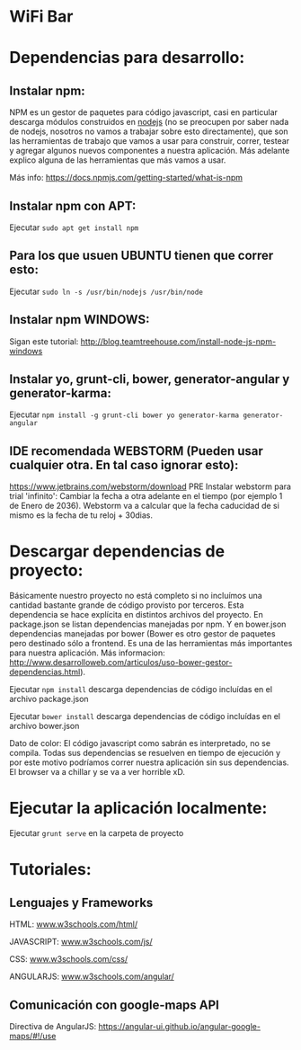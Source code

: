 WiFi Bar
==============================

# Dependencias para desarrollo:

## Instalar npm:

NPM es un gestor de paquetes para código javascript, casi en particular descarga módulos construidos en [nodejs](http://www.tutorialspoint.com/nodejs/nodejs_introduction.htm) (no se preocupen por saber nada de nodejs, nosotros no vamos a trabajar sobre esto directamente), que son las herramientas de trabajo que vamos a usar para construir, correr, testear y agregar algunos nuevos componentes a nuestra aplicación. Más adelante explico alguna de las herramientas que más vamos a usar.

Más info: https://docs.npmjs.com/getting-started/what-is-npm

## Instalar npm con APT:

Ejecutar 
`sudo apt get install npm`

## Para los que usuen UBUNTU tienen que correr esto:

Ejecutar 
`sudo ln -s /usr/bin/nodejs /usr/bin/node`

## Instalar npm WINDOWS:

Sigan este tutorial:
http://blog.teamtreehouse.com/install-node-js-npm-windows

## Instalar yo, grunt-cli, bower, generator-angular y generator-karma:

Ejecutar 
`npm install -g grunt-cli bower yo generator-karma generator-angular`

## IDE recomendada WEBSTORM (Pueden usar cualquier otra. En tal caso ignorar esto): 

https://www.jetbrains.com/webstorm/download
PRE Instalar webstorm para trial 'infinito': 
Cambiar la fecha a otra adelante en el tiempo (por ejemplo 1 de Enero de 2036). Webstorm va a calcular que la fecha caducidad de si mismo es la fecha de tu reloj + 30dias.

# Descargar dependencias de proyecto:

Básicamente nuestro proyecto no está completo si no incluímos una cantidad bastante grande de código provisto por terceros. Esta dependencia se hace explícita en distintos archivos del proyecto.
En package.json se listan dependencias manejadas por npm. Y en bower.json dependencias manejadas por bower (Bower es otro gestor de paquetes pero destinado sólo a frontend. Es una de las herramientas más importantes para nuestra aplicación. Más informacion: http://www.desarrolloweb.com/articulos/uso-bower-gestor-dependencias.html).

Ejecutar `npm install` descarga dependencias de código incluídas en el archivo package.json

Ejecutar `bower install` descarga dependencias de código incluídas en el archivo bower.json

Dato de color: El código javascript como sabrán es interpretado, no se compila. Todas sus dependencias se resuelven en tiempo de ejecución y por este motivo podríamos correr nuestra aplicación sin sus dependencias. El browser va a chillar y se va a ver horrible xD.

# Ejecutar la aplicación localmente:

Ejecutar `grunt serve` en la carpeta de proyecto

# Tutoriales:

## Lenguajes y Frameworks

HTML: www.w3schools.com/html/

JAVASCRIPT: www.w3schools.com/js/

CSS: www.w3schools.com/css/

ANGULARJS: www.w3schools.com/angular/

## Comunicación con google-maps API

Directiva de AngularJS: https://angular-ui.github.io/angular-google-maps/#!/use

